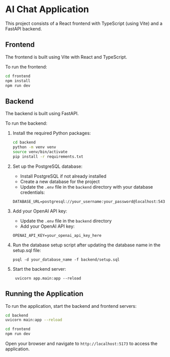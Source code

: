 # AI Chat Application

This project consists of a React frontend with TypeScript (using Vite) and a FastAPI backend.

## Frontend

The frontend is built using Vite with React and TypeScript.

To run the frontend:

```bash
cd frontend
npm install
npm run dev
```

## Backend

The backend is built using FastAPI.

To run the backend:

1. Install the required Python packages:

    ```bash
    cd backend
    python -m venv venv 
    source venv/bin/activate
    pip install -r requirements.txt
    ```
2. Set up the PostgreSQL database:

    - Install PostgreSQL if not already installed
    - Create a new database for the project
    - Update the `.env` file in the `backend` directory with your database credentials:
    ```
    DATABASE_URL=postgresql://your_username:your_password@localhost:5432/your_database_name
    ```
3. Add your OpenAI API key:
    - Update the `.env` file in the `backend` directory
    - Add your OpenAI API key:
    ```
    OPENAI_API_KEY=your_openai_api_key_here
    ```
    
4. Run the database setup script after updating the database name in the setup.sql file:
   ```
   psql -d your_database_name -f backend/setup.sql
   ```
5. Start the backend server:
   ```
    uvicorn app.main:app --reload
   ```

## Running the Application

To run the application, start the backend and frontend servers:

```bash
cd backend
uvicorn main:app --reload
```

```bash
cd frontend
npm run dev
```

Open your browser and navigate to `http://localhost:5173` to access the application.

